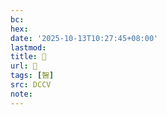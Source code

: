 ```yaml
---
bc:
hex:
date: '2025-10-13T10:27:45+08:00'
lastmod:
title: 􅂄
url: 􅂄
tags: [䣽]
src: DCCV
note:
---
```

